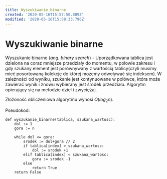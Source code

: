 ```yaml
---
title: Wyszukiwanie binarne
created: '2020-05-16T15:57:50.809Z'
modified: '2020-05-16T15:58:33.796Z'
---
```


# Wyszukiwanie binarne

Wyszukanie binarne (*ang. binary search*) - Uporządkowana tablica jest dzielona na coraz mniejsze przedziały do momentu, w połowie zakresu i gdy szukany element jest porównywany z wartością tablicy(czyli musimy mieć posortowaną kolekcję do której możemy odwoływać się indeksem). W zależności od wyniku, szukanie jest kontynuowane w połówce, która może zawierać wynik i znowu wybierany jest środek przedziału. Algorytm opierający się na metodzie dziel i zwyciężaj. 

Złożoność obliczeniowa algorytmu wynosi $O(log_2 n)$.

Pseudokod:

```
def wyszukanie_binarne(tablica, szukana_wartosc):
    dol := 1
    gora := n

    while dol <= gora:
        srodek := dol+gora // 2
        if tablica[index] > szukana_wartosc:
            dol := srodek +1
        elif tablica[index] < szukana_wartosc:
            gora := srodek -1
        else
            return True
    return False
```


